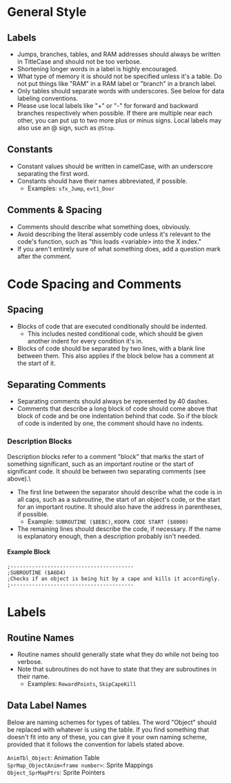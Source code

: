 # General Style
## Labels
- Jumps, branches, tables, and RAM addresses should always be written in TitleCase and should not be too verbose.
- Shortening longer words in a label is highly encouraged.
- What type of memory it is should not be specified unless it's a table. Do not put things like "RAM" in a RAM label or "branch" in a branch label.
- Only tables should separate words with underscores. See below for data labeling conventions.
- Please use local labels like "+" or "-" for forward and backward branches respectively when possible. If there are multiple near each other, you can put up to two more plus or minus signs. Local labels may also use an @ sign, such as `@Stop`.
## Constants
- Constant values should be written in camelCase, with an underscore separating the first word.
- Constants should have their names abbreviated, if possible.
	- Examples: `sfx_Jump`, `evt1_Door`
## Comments & Spacing
- Comments should describe what something does, obviously.
- Avoid describing the literal assembly code unless it's relevant to the code's function, such as "this loads \<variable\> into the X index."
- If you aren't entirely sure of what something does, add a question mark after the comment.
# Code Spacing and Comments
## Spacing
- Blocks of code that are executed conditionally should be indented. 
	- This includes nested conditional code, which should be given another indent for every condition it's in.
- Blocks of code should be separated by two lines, with a blank line between them. This also applies if the block below has a comment at the start of it.
## Separating Comments
- Separating comments should always be represented by 40 dashes.
- Comments that describe a long block of code should come above that block of code and be one indentation behind that code. So if the block of code is indented by one, the comment should have no indents.
### Description Blocks
Description blocks refer to a comment "block" that marks the start of something significant, such as an important routine or the start of significant code. It should be between two separating comments (see above).\
- The first line between the separator should describe what the code is in all caps, such as a subroutine, the start of an object's code, or the start for an important routine. It should also have the address in parentheses, if possible.
	- Example: `SUBROUTINE ($BEBC)`, `KOOPA CODE START ($8000)`
- The remaining lines should describe the code, if necessary. If the name is explanatory enough, then a description probably isn't needed.
#### Example Block
```
;----------------------------------------
;SUBROUTINE ($A6D4)
;Checks if an object is being hit by a cape and kills it accordingly.
;----------------------------------------
```
# Labels
## Routine Names
- Routine names should generally state what they do while not being too verbose.
- Note that subroutines do not have to state that they are subroutines in their name.
	- Examples: `RewardPoints`, `SkipCapeKill`

## Data Label Names
Below are naming schemes for types of tables. The word "Object" should be replaced with whatever is using the table. If you find something that doesn't fit into any of these, you can give it your own naming scheme, provided that it follows the convention for labels stated above.

`AnimTbl_Object`: Animation Table\
`SprMap_ObjectAnim<frame number>`: Sprite Mappings\
`Object_SprMapPtrs`: Sprite Pointers
